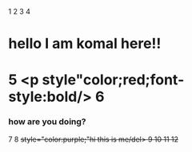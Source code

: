  1 <html>
 2 <body>
 3
 4 <h1>hello I am komal here!!<h1/>
 5 <p style"color;red;font-style:bold/>
 6 <h3>how are you doing?</h3>
 7
 8 <del> style="color:purple;"hi this is me/del>
 9 
10
11 <body>
12 <html>


